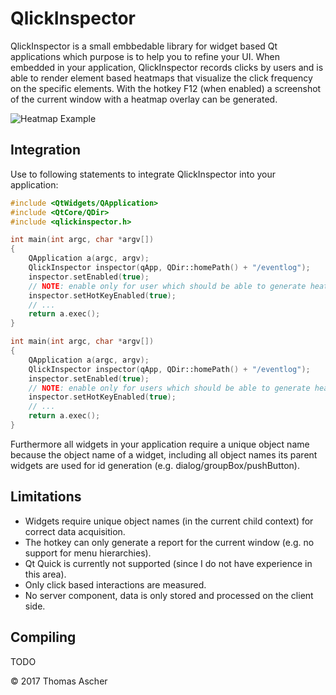 # QlickInspector

QlickInspector is a small embbedable library for widget based Qt applications which purpose is to help you to refine your UI. When embedded in your application, QlickInspector records clicks by users and is able to render element based heatmaps that visualize the click frequency on the specific elements. With the hotkey F12 (when enabled) a screenshot of the current window with a heatmap overlay can be generated. 

![Heatmap Example](https://cloud.githubusercontent.com/assets/13846346/26528919/1a6849c4-43b6-11e7-88fe-f5f6f40f512d.png)

## Integration

Use to following statements to integrate QlickInspector into your application:

```cpp
#include <QtWidgets/QApplication>
#include <QtCore/QDir>
#include <qlickinspector.h>

int main(int argc, char *argv[])
{
    QApplication a(argc, argv);
    QlickInspector inspector(qApp, QDir::homePath() + "/eventlog");
    inspector.setEnabled(true);
    // NOTE: enable only for user which should be able to generate heatmap reports
    inspector.setHotKeyEnabled(true);
    // ...
    return a.exec();
}

int main(int argc, char *argv[])
{
    QApplication a(argc, argv);
    QlickInspector inspector(qApp, QDir::homePath() + "/eventlog");
    inspector.setEnabled(true);
    // NOTE: enable only for users which should be able to generate heatmap reports
    inspector.setHotKeyEnabled(true);
    // ...
    return a.exec();
}
```

Furthermore all widgets in your application require a unique object name because the object name of a widget, including all object names its parent widgets are used for id generation (e.g. dialog/groupBox/pushButton).

## Limitations

- Widgets require unique object names (in the current child context) for correct data acquisition.
- The hotkey can only generate a report for the current window (e.g. no support for menu hierarchies).
- Qt Quick is currently not supported (since I do not have experience in this area).
- Only click based interactions are measured.
- No server component, data is only stored and processed on the client side.

## Compiling

TODO

© 2017 Thomas Ascher
